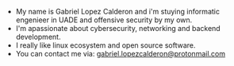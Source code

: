 - My name is Gabriel Lopez Calderon and i'm stuying informatic engenieer in UADE and offensive security by my own.
- I'm apassionate about cybersecurity, networking and backend development.
- I really like linux ecosystem and open source software.
- You can contact me via: gabriel.lopezcalderon@protonmail.com
